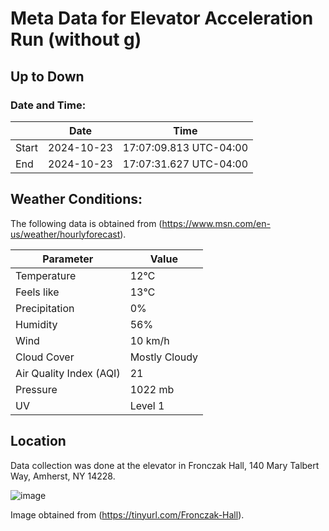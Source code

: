 # Meta Data for Elevator Acceleration Run (without g)

## Up to Down

### Date and Time:

|                | **Date**               | **Time**                      |
|----------------|------------------------|-------------------------------|
| Start          | 2024-10-23             | 17:07:09.813 UTC-04:00       |
| End            | 2024-10-23             | 17:07:31.627 UTC-04:00       |


## Weather Conditions:

The following data is obtained from (https://www.msn.com/en-us/weather/hourlyforecast).

| **Parameter**                     | **Value**        |
|-----------------------------------|------------------|
| Temperature                       | 12℃              |
| Feels like                       | 13℃              |
| Precipitation                    | 0%               |
| Humidity                         | 56%              |
| Wind                             | 10 km/h          |
| Cloud Cover                      | Mostly Cloudy     |
| Air Quality Index (AQI)         | 21               |
| Pressure                         | 1022 mb          |
| UV                               | Level 1          |


## Location
Data collection was done at the elevator in Fronczak Hall, 140 Mary Talbert Way, Amherst, NY 14228.

![image](https://github.com/user-attachments/assets/f83e6aab-95a5-4d5e-bcf7-bb13e949e87b)


Image obtained from (https://tinyurl.com/Fronczak-Hall).
